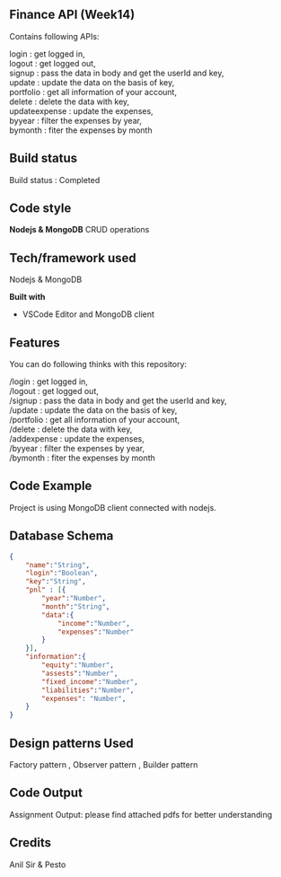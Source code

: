 ## Finance API (Week14)
Contains following APIs:

login : get logged in,  
logout : get logged out,  
signup : pass the data in body and get the userId and key,  
update : update the data on the basis of key,  
portfolio : get all information of your account,  
delete : delete the data with key,  
updateexpense : update the expenses,  
byyear : filter the expenses by year,  
bymonth : fiter the expenses by month  


## Build status

Build status : Completed

## Code style

**Nodejs & MongoDB**
	CRUD operations

## Tech/framework used

Nodejs & MongoDB

**Built with**

-   VSCode Editor and MongoDB client

## Features

You can do following thinks with this repository:

/login : get logged in,  
/logout : get logged out,  
/signup : pass the data in body and get the userId and key,  
/update : update the data on the basis of key,  
/portfolio : get all information of your account,  
/delete : delete the data with key,  
/addexpense : update the expenses,  
/byyear : filter the expenses by year,  
/bymonth : fiter the expenses by month  

## Code Example

Project is using MongoDB client connected with nodejs.

## Database Schema
```json
{
    "name":"String",
    "login":"Boolean",
    "key":"String",
    "pnl" : [{
        "year":"Number",
        "month":"String",
        "data":{
            "income":"Number",
            "expenses":"Number"
        }
    }],
    "information":{
	    "equity":"Number",
	    "assests":"Number",
	    "fixed_income":"Number",
	    "liabilities":"Number",
	    "expenses": "Number",
	}
}

```

## Design patterns Used
Factory pattern , Observer pattern , Builder pattern


## Code Output

Assignment Output:
please find attached pdfs for better understanding 





## Credits

Anil Sir & Pesto

